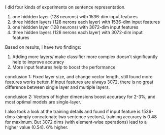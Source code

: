 I did four kinds of experiments on sentence representation.
1. one hiddden layer (128 neurons) with 1536-dim input features
2. three hidden layers (128 nerons each layer) with 1536-dim input features
3. one hiddden layer (128 neurons) with 3072-dim input features
4. three hidden layers (128 nerons each layer) with 3072-dim input features

Based on results, I have two findings:
1. Adding more layers/ make classifier more complex doesn't significantly help to improve accuracy
2. More input features help to boost the performance

conclusion 1: Fixed layer size, and change vector length, still found more features works better. If input features are always 3072, there is no great difference between single layer and multiple layers.

conclusion 2: Vectors of higher dimensions boost accuracy for 2-3%, and most optimal models are single-layer. 

I also took a look at the training details and found if input feature is 1536-dims (simply concatenate two sentence vectors), training accuracy is 0.48 for maximum. But 3072 dims (with element-wise operations) lead to a higher value (0.54). 6% higher.


